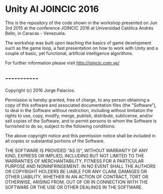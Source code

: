 # Unity AI JOINCIC 2016

This is the repository of the code shown in the workshop presented on Jun 3rd 2015 at the conference JOINCIC 2016 at Universidad Católica Andrés Bello, in Caracas - Venezuela.

The workshop was built upon teaching the basics of game development such as the game loop, a fast presentation on how to work with Unity and a couple of basic, yet functional, artificial intelligence algorithms.

For further information please visit http://joincic.com.ve/


## -----------

Copyright (c) 2016 Jorge Palacios.

Permission is hereby granted, free of charge, to any person obtaining a copy of this software and associated documentation files (the "Software"), to deal in the Software without restriction, including without limitation the rights to use, copy, modify, merge, publish, distribute, sublicense, and/or sell copies of the Software, and to permit persons to whom the Software is furnished to do so, subject to the following conditions:

The above copyright notice and this permission notice shall be included in all copies or substantial portions of the Software.

THE SOFTWARE IS PROVIDED "AS IS", WITHOUT WARRANTY OF ANY KIND, EXPRESS OR IMPLIED, INCLUDING BUT NOT LIMITED TO THE WARRANTIES OF MERCHANTABILITY, FITNESS FOR A PARTICULAR PURPOSE AND NONINFRINGEMENT. IN NO EVENT SHALL THE AUTHORS OR COPYRIGHT HOLDERS BE LIABLE FOR ANY CLAIM, DAMAGES OR OTHER LIABILITY, WHETHER IN AN ACTION OF CONTRACT, TORT OR OTHERWISE, ARISING FROM, OUT OF OR IN CONNECTION WITH THE SOFTWARE OR THE USE OR OTHER DEALINGS IN THE SOFTWARE.
